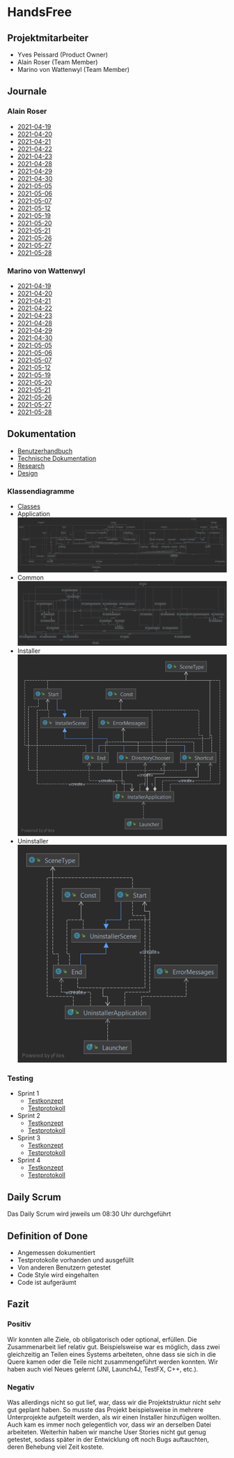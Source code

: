 # HandsFree
## Projektmitarbeiter
* Yves Peissard (Product Owner)
* Alain Roser (Team Member)
* Marino von Wattenwyl (Team Member)
## Journale
### Alain Roser
* [2021-04-19](docs/journals/alain/2021-04-19.md)
* [2021-04-20](docs/journals/alain/2021-04-20.md)
* [2021-04-21](docs/journals/alain/2021-04-21.md)
* [2021-04-22](docs/journals/alain/2021-04-22.md)
* [2021-04-23](docs/journals/alain/2021-04-23.md)
* [2021-04-28](docs/journals/alain/2021-04-28.md)
* [2021-04-29](docs/journals/alain/2021-04-29.md)
* [2021-04-30](docs/journals/alain/2021-04-30.md)
* [2021-05-05](docs/journals/alain/2021-05-05.md)
* [2021-05-06](docs/journals/alain/2021-05-06.md)
* [2021-05-07](docs/journals/alain/2021-05-07.md)
* [2021-05-12](docs/journals/alain/2021-05-12.md)
* [2021-05-19](docs/journals/alain/2021-05-19.md)
* [2021-05-20](docs/journals/alain/2021-05-20.md)
* [2021-05-21](docs/journals/alain/2021-05-21.md)
* [2021-05-26](docs/journals/alain/2021-05-26.md)
* [2021-05-27](docs/journals/alain/2021-05-27.md)
* [2021-05-28](docs/journals/alain/2021-05-28.md)
### Marino von Wattenwyl
* [2021-04-19](docs/journals/marino/2021-04-19.md)
* [2021-04-20](docs/journals/marino/2021-04-20.md)
* [2021-04-21](docs/journals/marino/2021-04-21.md)
* [2021-04-22](docs/journals/marino/2021-04-22.md)
* [2021-04-23](docs/journals/marino/2021-04-23.md)
* [2021-04-28](docs/journals/marino/2021-04-28.md)
* [2021-04-29](docs/journals/marino/2021-04-29.md)
* [2021-04-30](docs/journals/marino/2021-04-30.md)
* [2021-05-05](docs/journals/marino/2021-05-05.md)
* [2021-05-06](docs/journals/marino/2021-05-06.md)
* [2021-05-07](docs/journals/marino/2021-05-07.md)
* [2021-05-12](docs/journals/marino/2021-05-12.md)
* [2021-05-19](docs/journals/marino/2021-05-19.md)
* [2021-05-20](docs/journals/marino/2021-05-20.md)
* [2021-05-21](docs/journals/marino/2021-05-21.md)
* [2021-05-26](docs/journals/marino/2021-05-26.md)
* [2021-05-27](docs/journals/marino/2021-05-27.md)
* [2021-05-28](docs/journals/marino/2021-05-28.md)
## Dokumentation
* [Benutzerhandbuch](docs/documentation/docs/usermanual.md)
* [Technische Dokumentation](docs/documentation/docs/technical.md)
* [Research](docs/documentation/docs/research.md)
* [Design](docs/design/design.xd)
### Klassendiagramme
* [Classes](docs/documentation/classes/classes.md)
* Application ![Application Diagram](docs/documentation/classes/application.png)
* Common ![Common Diagram](docs/documentation/classes/common.png)
* Installer ![Installer Diagram](docs/documentation/classes/installer.png)
* Uninstaller ![Uninstaller Diagram](docs/documentation/classes/uninstaller.png)
### Testing
* Sprint 1
    * [Testkonzept](docs/documentation/testing/sprint_1.md)
    * [Testprotokoll](docs/documentation/testprotocol/sprint_1.md)
* Sprint 2
    * [Testkonzept](docs/documentation/testing/sprint_2.md)
    * [Testprotokoll](docs/documentation/testprotocol/sprint_2.md)
* Sprint 3
    * [Testkonzept](docs/documentation/testing/sprint_3.md)
    * [Testprotokoll](docs/documentation/testprotocol/sprint_3.md)
* Sprint 4
    * [Testkonzept](docs/documentation/testing/sprint_4.md)
    * [Testprotokoll](docs/documentation/testprotocol/sprint_4.md)
## Daily Scrum
Das Daily Scrum wird jeweils um 08:30 Uhr durchgeführt
## Definition of Done
* Angemessen dokumentiert
* Testprotokolle vorhanden und ausgefüllt
* Von anderen Benutzern getestet
* Code Style wird eingehalten
* Code ist aufgeräumt
## Fazit
### Positiv
Wir konnten alle Ziele, ob obligatorisch oder optional, erfüllen. Die Zusammenarbeit
lief relativ gut. Beispielsweise war es möglich, dass zwei gleichzeitig an Teilen
eines Systems arbeiteten, ohne dass sie sich in die Quere kamen oder die Teile nicht
zusammengeführt werden konnten. Wir haben auch viel Neues gelernt
(JNI, Launch4J, TestFX, C++, etc.).
### Negativ
Was allerdings nicht so gut lief, war, dass wir
die Projektstruktur nicht sehr gut geplant haben. So musste das Projekt beispielsweise
in mehrere Unterprojekte aufgeteilt werden, als wir einen Installer hinzufügen wollten.
Auch kam es immer noch gelegentlich vor, dass wir an derselben Datei arbeiteten. Weiterhin
haben wir manche User Stories nicht gut genug getestet, sodass später in der Entwicklung
oft noch Bugs auftauchten, deren Behebung viel Zeit kostete.

